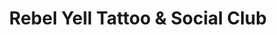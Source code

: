 ---
title: "Rebel Yell Tattoo & Social Club"
url: /nashville/rebel-yell-tattoo-and-social-club/
shop: tattoo
---